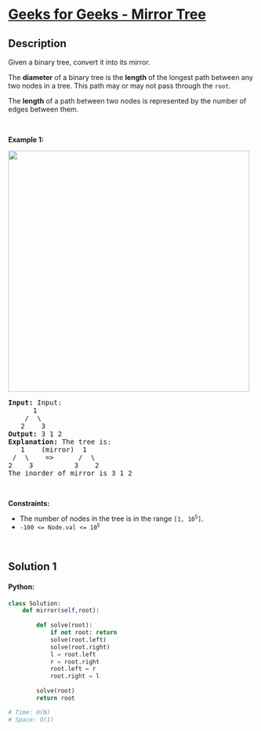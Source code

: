 # [Geeks for Geeks - Mirror Tree](https://practice.geeksforgeeks.org/problems/mirror-tree/1#)


## Description

<p>Given a binary tree, convert it into its mirror.</p>

<p>The <strong>diameter</strong> of a binary tree is the <strong>length</strong> of the longest path between any two nodes in a tree. This path may or may not pass through the <code>root</code>.</p>

<p>The <strong>length</strong> of a path between two nodes is represented by the number of edges between them.</p>

<p>&nbsp;</p>
<p><strong class="example">Example 1:</strong></p>
<img alt="" src="https://contribute.geeksforgeeks.org/wp-content/uploads/mirrortrees.jpg" style="width: 492px;" />
<pre>
<strong>Input:</strong> Input:
      1
    /  \
   2    3
<strong>Output:</strong> 3 1 2
<strong>Explanation:</strong> The tree is:
   1    (mirror)  1
 /  \    =>      /  \
2    3          3    2
The inorder of mirror is 3 1 2
</pre>

<p>&nbsp;</p>
<p><strong>Constraints:</strong></p>

<ul>
	<li>The number of nodes in the tree is in the range <code>[1, 10<sup>5</sup>]</code>.</li>
	<li><code>-100 &lt;= Node.val &lt;= 10<sup>5</sup></code></li>
</ul>


<br/>

## Solution 1

<!-- tabs:start -->

#### Python:
```python
class Solution:
    def mirror(self,root):
        
        def solve(root):
            if not root: return
            solve(root.left)
            solve(root.right)
            l = root.left
            r = root.right
            root.left = r
            root.right = l
            
        solve(root)
        return root

# Time: O(N)
# Space: O(1)
```
